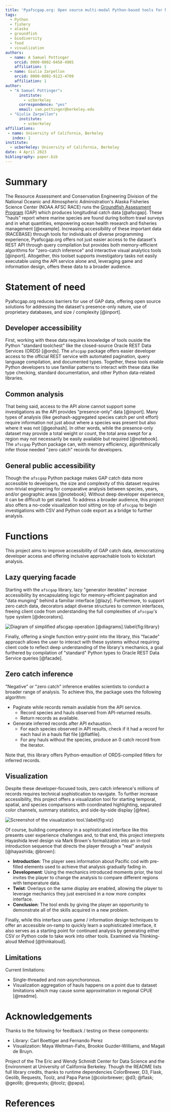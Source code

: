 ```yaml
---
title: 'Pyafscgap.org: Open source multi-modal Python-based tools for NOAA AFSC RACE GAP'
tags:
  - Python
  - fishery
  - alaska
  - groundfish
  - biodiversity
  - food
  - visualization
authors:
  - name: A Samuel Pottinger
    orcid: 0000-0002-0458-4985
    affiliation: 1
  - name: Giulia Zarpellon
    orcid: 0000-0002-9122-4709
    affiliation: 1
author:
  - "A Samuel Pottinger":
      institute:
        - ucberkeley
      correspondence: "yes"
      email: sam.pottinger@berkeley.edu
  - "Giulia Zarpellon":
      institute:
        - ucberkeley
affiliations:
 - name: University of California, Berkeley
   index: 1
institute:
  - ucberkeley: University of California, Berkeley
date: 4 April 2023
bibliography: paper.bib
---
```


# Summary
The Resource Assessment and Conservation Engineering Division of the National Oceanic and Atmospheric Administration's Alaska Fisheries Science Center (NOAA AFSC RACE) runs the [Groundfish Assessment Program](https://www.fisheries.noaa.gov/contact/groundfish-assessment-program) (GAP) which produces longitudinal catch data [@afscgap]. These "hauls" report where marine species are found during bottom trawl surveys and in what quantities, empowering ocean health research and fisheries management [@example]. Increasing accessibility of these important data (RACEBASE) through tools for individuals of diverse programming experience, Pyafscgap.org offers not just easier access to the dataset's REST API through query compilation but provides both memory-efficient algorithms for "zero-catch inference" and interactive visual analytics tools [@inport]. Altogether, this toolset supports investigatory tasks not easily executable using the API service alone and, leveraging game and information design, offers these data to a broader audience.

# Statement of need
Pyafscgap.org reduces barriers for use of GAP data, offering open source solutions for addressing the dataset's presence-only nature, use of proprietary databases, and size / complexity [@inport].

## Developer accessibility
First, working with these data requires knowledge of tools ouside the Python "standard toolchest" like the closed-source Oracle REST Data Services (ORDS) [@ords]. The `afscgap` package offers easier developer access to the official REST service with automated pagination, query language compilation, and documented types. Together, these tools enable Python developers to use familiar patterns to interact with these data like type checking, standard documentation, and other Python data-related libraries.

## Common analysis
That being said, access to the API alone cannot support some investigations as the API provides "presence-only" data [@inport]. Many types of analysis (like geohash-aggregated species catch per unit effort) require information not just about where a species was present but also where it was not [@geohash]. In other words, while the presence-only dataset may provide a total weight or count, the total area swept for a region may not necessarily be easily available but required [@notebook]. The `afscgap` Python package can, with memory efficiency, algorithmically infer those needed "zero catch" records for developers.

## General public accessibility
Though the `afscgap` Python package makes GAP catch data more accessible to developers, the size and complexity of this dataset requires non-trivial engineering for comparative analysis between species, years, and/or geographic areas [@notebook]. Without deep developer experience, it can be difficult to get started. To address a broader audience, this project also offers a no-code visualization tool sitting on top of `afscgap` to begin investigations with CSV and Python code export as a bridge to further analysis.

# Functions
This project aims to improve accessibility of GAP catch data, democratizing developer access and offering inclusive approachable tools to kickstart analysis.

## Lazy querying facade
Starting with the `afscgap` library, lazy "generator iterables" increase accessibility by encapsulating logic for memory-efficient pagination and "data munging" behind a familiar interface [@lazy]. Furthermore, to support zero catch data, decorators adapt diverse structures to common interfaces, freeing client code from understanding the full complexities of `afscgap`'s type system [@decorators].

![Diagram of simplified afscgap operation [@diagrams].\label{fig:library}](library.png)

Finally, offering a single function entry-point into the library, this "facade" approach allows the user to interact with these systems without requiring client code to reflect deep understanding of the library's mechanics, a goal furthered by compilation of "standard" Python types to Oracle REST Data Service queries [@facade].

## Zero catch inference
"Negative" or "zero catch" inference enables scientists to conduct a broader range of analysis. To achieve this, the package uses the following algorithm:

 - Paginate while records remain available from the API service.
   - Record species and hauls observed from API-returned results.
   - Return records as available.
 - Generate inferred records after API exhaustion.
   - For each species observed in API results, check if it had a record for each haul in a hauls flat file [@flatfile].
   - For any hauls without the species, produce an 0 catch record from the iterator.

Note that, this library offers Python-emaultion of ORDS-compiled fitlers for inferred records.

## Visualization
Despite these developer-focused tools, zero catch inference's millions of records requires technical sophistication to navigate. To further increase accessibility, this project offers a visualization tool for starting temporal, spatial, and species comparisons with coordinated highlighting, separated color channels, summary statistics, and side-by-side display [@few].

![Screenshot of the visualization tool.\label{fig:viz}](viz.png)

Of course, building competency in a sophisticated interface like this presents user experience challenges and, to that end, this project interprets Hayashida level design via Mark Brown's formalization into an in-tool introduction sequence that directs the player through a "real" analysis [@hayashida; @brown]:

 - **Introduction**: The player sees information about Pacific cod with pre-filled elements used to achieve that analysis gradually fading in.
 - **Development**: Using the mechanics introduced moments prior, the tool invites the player to change the analysis to compare different regions with temperature data.
 - **Twist**: Overlays on the same display are enabled, allowing the player to leverage mechanics they just exercised in a now more complex interface.
 - **Conclusion**: The tool ends by giving the player an opportunity to demonstrate all of the skills acquired in a new problem.

Finally, while this interface uses game / information design techniques to offer an accessible on-ramp to quickly learn a sophisticated interface, it also serves as a starting point for continued analysis by generating either CSV or Python code to take work into other tools. Examined via Thinking-aloud Method [@thinkaloud].

## Limitations
Current limitations:

 - Single-threaded and non-asynchoronous.
 - Visualization aggregation of hauls happens on a point due to dataset limitations which may cause some approximation in regional CPUE [@readme].

# Acknowledgements
Thanks to the following for feedback / testing on these components:

 - Library: Carl Boettiger and Fernando Perez
 - Visualization: Maya Weltman-Fahs, Brookie Guzder-Williams, and Magali de Bruyn.

Project of the The Eric and Wendy Schmidt Center for Data Science and the Environment at University of California Berkeley. Though the README lists full library credits, thanks to runtime dependencies ColorBrewer, D3, Flask, Geolib, Requests, Toolz, and Papa Parse [@colorbrewer; @d3; @flask; @geolib; @requests; @toolz; @papa].

# References